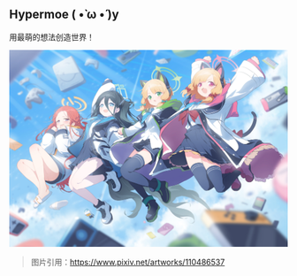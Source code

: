 ## Hypermoe ( •̀ ω •́ )y

用最萌的想法创造世界！

![](image/110486537_p0.jpg)

> 图片引用：https://www.pixiv.net/artworks/110486537
